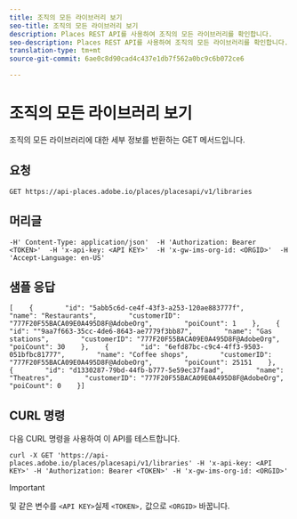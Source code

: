```yaml
---
title: 조직의 모든 라이브러리 보기
seo-title: 조직의 모든 라이브러리 보기
description: Places REST API를 사용하여 조직의 모든 라이브러리를 확인합니다.
seo-description: Places REST API를 사용하여 조직의 모든 라이브러리를 확인합니다.
translation-type: tm+mt
source-git-commit: 6ae0c8d90cad4c437e1db7f562a0bc9c6b072ce6

---
```



# 조직의 모든 라이브러리 보기

조직의 모든 라이브러리에 대한 세부 정보를 반환하는 GET 메서드입니다.

## 요청

```text
GET https://api-places.adobe.io/places/placesapi/v1/libraries
```

## 머리글

```text
-H' Content-Type: application/json'  -H 'Authorization: Bearer <TOKEN>'  -H 'x-api-key: <API KEY>'  -H 'x-gw-ims-org-id: <ORGID>'  -H 'Accept-Language: en-US'
```

## 샘플 응답

```text
[    {        "id": "5abb5c6d-ce4f-43f3-a253-120ae883777f",        "name": "Restaurants",        "customerID": "777F20F55BACA09E0A495D8F@AdobeOrg",        "poiCount": 1    },    {        "id": ""9aa7f663-35cc-4de6-8643-ae7779f3bb87",        "name": "Gas stations",        "customerID": "777F20F55BACA09E0A495D8F@AdobeOrg",        "poiCount": 30    },    {        "id": "6efd87bc-c9c4-4ff3-9503-051bfbc81777",        "name": "Coffee shops",        "customerID": "777F20F55BACA09E0A495D8F@AdobeOrg",        "poiCount": 25151    },    {        "id": "d1330287-79bd-44fb-b777-5e59ec37faad",        "name": "Theatres",        "customerID": "777F20F55BACA09E0A495D8F@AdobeOrg",        "poiCount": 0    }]
```

## CURL 명령

다음 CURL 명령을 사용하여 이 API를 테스트합니다.

```text
curl -X GET 'https://api-places.adobe.io/places/placesapi/v1/libraries' -H 'x-api-key: <API KEY>' -H 'Authorization: Bearer <TOKEN>' -H 'x-gw-ims-org-id: <ORGID>'
```

>[!IMPORTANT]
>
>및 같은 변수를 `<API KEY>`실제 `<TOKEN>,` 값으로 `<ORGID>` 바꿉니다.